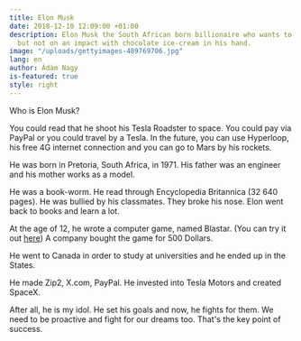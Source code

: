 ```yaml
---
title: Elon Musk
date: 2018-12-10 12:09:00 +01:00
description: Elon Musk the South African born billionaire who wants to die on Mars
  but not on an impact with chocolate ice-cream in his hand.
image: "/uploads/gettyimages-489769706.jpg"
lang: en
author: Ádám Nagy
is-featured: true
style: right
---
```


Who is Elon Musk?

You could read that he shoot his Tesla Roadster to space. You could pay via PayPal or you could travel by a Tesla. In the future, you can use Hyperloop, his free 4G internet connection and you can go to Mars by his rockets.

He was born in Pretoria, South Africa, in 1971. His father was an engineer and his mother works as a model. 

He was a book-worm. He read through Encyclopedia Britannica (32 640 pages). He was bullied by his classmates. They broke his nose. Elon went back to books and learn a lot. 

At the age of 12, he wrote a computer game, named Blastar. (You can try it out [here](https://blastar-1984.appspot.com/)) A company bought the game for 500 Dollars. 

He went to Canada in order to study at universities and he ended up in the States.

He made Zip2, X.com, PayPal. He invested into Tesla Motors and created SpaceX.

After all, he is my idol. He set his goals and now, he fights for them. We need to be proactive and fight for our dreams too. That's the key point of success.

